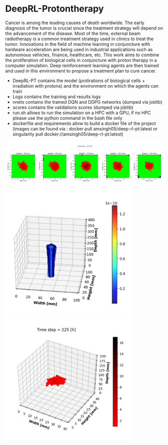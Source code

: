 # DeepRL-Protontherapy


Cancer is among the leading causes of death worldwide. The early diagnosis of the tumor is crucial since the treatment strategy will depend on the advancement of the disease. Most of the time, external beam radiotherapy is a common treatment strategy used in clinics to treat the tumor. Innovations in the field of machine learning in conjuncture with hardware acceleration are being used in industrial applications such as autonomous vehicles, finance, healthcare, etc.
This work aims to combine the proliferation of biological cells in conjuncture with proton therapy in a computer simulation. Deep reinforcement learning agents are then trained and used in this environment to propose a treatment plan to cure cancer.

- DeepRL-PT contains the model (prolirations of biological cells + irradiation with protons) and the environment on which the agents can train
- Logs contains the training and results logs
- nnets contains the trained DQN and DDPG networks (dumped via joblib)
- scores contains the validations scores (dumped via joblib)
- run.sh allows to run the simulation on a HPC with a GPU, if no HPC please use the python command in the bash file only 
- dockerfile and requirements allow to build a docker file of the project (images can be found via : docker pull amsingh05/deep-rl-pt:latest or singularity pull docker://amsingh05/deep-rl-pt:latest)

<img src="readme_illustrations/proliferationsPlanes.png" alt="drawing" width="800"/>

<img src="readme_illustrations/beam3D.png" alt="drawing" width="400"/> <img src="readme_illustrations/tumor3D.png" alt="drawing" width="400"/> 
